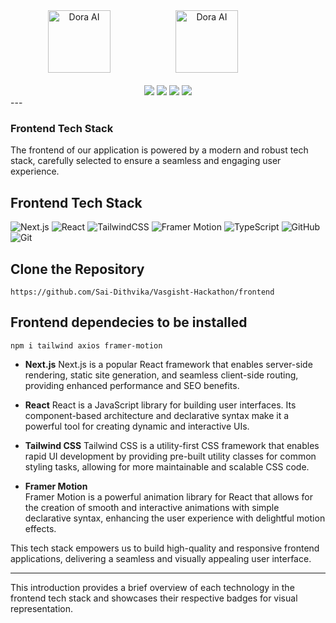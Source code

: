 <div align="center">
  <img src="https://github.com/images/modules/site/copilot/productivity-bg-head.png" width="100" alt="Dora AI" style="margin-right: 80px;" /> 
  <img src="https://github.com/Sai-Dithvika/Vashisht-Hackathon/assets/118179484/6c37f2f1-efcd-473c-ab39-2d656899eaaf" width="100" alt="Dora AI" style="margin-left: 20px; margin-right: 80px;" />
  <br />
  <br />
<img src="https://img.shields.io/badge/IIITDM-%23121011?style=for-the-badge&logoColor=%23ffffff&color=%23000000">
<img src="https://img.shields.io/badge/Vashisht-%23121011?style=for-the-badge&color=blue">
<img src="https://img.shields.io/badge/Google-%23121011?style=for-the-badge&logoColor=%23ffffff&color=%23000000">
<img src="https://img.shields.io/badge/github-%23121011.svg?style=for-the-badge&logo=github&color=black">  
</div>
---

### Frontend Tech Stack

The frontend of our application is powered by a modern and robust tech stack, carefully selected to ensure a seamless and engaging user experience.

## Frontend Tech Stack

![Next.js](https://img.shields.io/badge/Next.js-000000?style=for-the-badge&logo=next.js&logoColor=white)  ![React](https://img.shields.io/badge/React-20232A?style=for-the-badge&logo=react&logoColor=61DAFB)  ![TailwindCSS](https://img.shields.io/badge/Tailwind_CSS-38B2AC?style=for-the-badge&logo=tailwind-css&logoColor=white)  ![Framer Motion](https://img.shields.io/badge/Framer_Motion-0055FF?style=for-the-badge&logo=framer&logoColor=white) ![TypeScript](https://img.shields.io/badge/typescript-%23007ACC.svg?style=for-the-badge&logo=typescript&logoColor=white)
 ![GitHub](https://img.shields.io/badge/github-%23121011.svg?style=for-the-badge&logo=github&logoColor=white)
![Git](https://img.shields.io/badge/git-%23F05033.svg?style=for-the-badge&logo=git&logoColor=white) 

## Clone the Repository
```
https://github.com/Sai-Dithvika/Vasgisht-Hackathon/frontend
```

## Frontend dependecies to be installed
```
npm i tailwind axios framer-motion 
```
- **Next.js** 
  Next.js is a popular React framework that enables server-side rendering, static site generation, and seamless client-side routing, providing enhanced performance and SEO benefits.

- **React**
  React is a JavaScript library for building user interfaces. Its component-based architecture and declarative syntax make it a powerful tool for creating dynamic and interactive UIs.

- **Tailwind CSS**
  Tailwind CSS is a utility-first CSS framework that enables rapid UI development by providing pre-built utility classes for common styling tasks, allowing for more maintainable and scalable CSS code.

- **Framer Motion**  
  Framer Motion is a powerful animation library for React that allows for the creation of smooth and interactive animations with simple declarative syntax, enhancing the user experience with delightful motion effects.

This tech stack empowers us to build high-quality and responsive frontend applications, delivering a seamless and visually appealing user interface.

--- 

This introduction provides a brief overview of each technology in the frontend tech stack and showcases their respective badges for visual representation.
